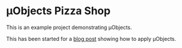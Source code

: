 # µObjects Pizza Shop

This is an example project demonstrating µObjects.

This has been started for a [blog post](quinngil.com/2018/01/07/uobjects-pizza-shop/) showing how to apply µObjects.